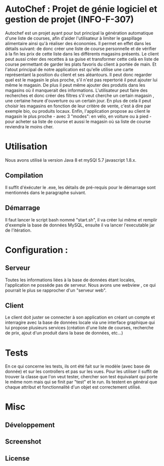 # AutoChef : Projet de génie logiciel et gestion de projet (INFO-F-307)

Autochef est un projet ayant pour but principal la génération automatique d'une liste de courses, afin d'aider l'utilisateur à limiter le gaspillage 
alimentaire ainsi qu'à réaliser des économies. Il permet en effet dans les détails suivant: de donc créer une liste de course personnelle et de vérifier à la fin les prix
de cette liste dans les différents magasins présents. Le client peut aussi créer des recettes à sa guise et transformer cette celà en liste de course permettant de garder
les plats favoris du client à portée de main. Et l'atout principal de notre application est qu'elle utilise une carte représentant la position du client et ses aléantours.
Il peut donc regarder quel est le magasin le plus proche, s'il n'est pas repertorié il peut ajouter lui même le magasin. De plus il peut même ajouter des produtis dans les
magasins où il manquerait des informations. L'utilisateur peut faire des recherches et donc créer des filtres s'il veut cherche un certain magasin
, une certaine heure d'ouverture ou un certain jour. En plus de cela il peut choisir les magasins en fonction de leur critère de vente, c'est à dire
par exemple bio, ou produits locaux. Enfin, l'application propose au client le magasin le plus proche - avec 3 "modes": en vélo, en voiture ou à pied - pour acheter sa liste de course et aussi
le magasin où sa liste de course reviendra le moins cher. 

# Utilisation

Nous avons utilisé la version Java 8 et mySQl 5.7 javascript 1.8.x.

## Compilation

Il suffit d'éxécuter le .exe, les détails de pré-requis pour le démarrage sont mentionnés dans le paragraphe suivant.

## Démarrage 
Il faut lancer le script bash nommé "start.sh", il va créer lui même et remplir d'exemple la base de données MySQL, ensuite il va lancer l'executable jar de l'itération.

# Configuration :

## Serveur 

Toutes les informations liées à la base de données étant locales, l'application ne possède pas de serveur. Nous avons une webview , ce qui pourrait le plus se rapprocher d'un
"serveur web".

## Client

Le client doit juster se connecter à son application en créant un compte et interragire avec la base de données locale via une interface graphique qui lui propose plusieurs services (création d'une
liste de courses, recherche de prix, ajout d'un produit dans la base de données, etc...)

# Tests

En ce qui concerne les tests, ils ont été fait sur le modèle (avec base de donnée) et sur les controllers et pas sur les vues. Pour les utiliser il suffit de trouver la classe
que l'on veut tester, chercher son test équivalant qui porte le même nom mais qui se finit par "test" et le run. Ils testent en général que chaque attribut et fonctionnalité 
d'un objet est correctement utilisé.

# Misc

## Développement

## Screenshot

## License
